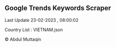 

## Google Trends Keywords Scraper 
 
Last Update 23-02-2023 , 08:00:02

Country List :
VIETNAM.json



© Abdul Muttaqin 
